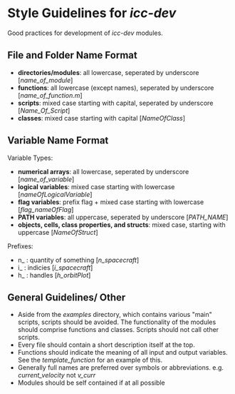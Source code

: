 # Style Guidelines for *icc-dev*
Good practices for development of *icc-dev* modules. 
 
## File and Folder Name Format
- __directories/modules__: all lowercase, seperated by underscore [*name_of_module*]
- __functions__: all lowercase (except names), seperated by underscore [*name_of_function.m*]
- __scripts__: mixed case starting with capital, seperated by underscore [*Name_Of_Script*] 
- __classes__: mixed case starting with capital [*NameOfClass*]

## Variable Name Format 
Variable Types:
- __numerical arrays__: all lowercase, seperated by underscore [*name_of_variable*]
- __logical variables__: mixed case starting with lowercase [*nameOfLogicalVariable*]
- __flag variables__: prefix flag + mixed case starting with lowercase [*flag_nameOfFlag*]
- __PATH variables__: all uppercase, seperated by underscore [*PATH_NAME*]
- __objects, cells, class properties, and structs__: mixed case, starting with uppercase [*NameOfStruct*]

Prefixes: 
- n_  : quantity of something  [*n_spacecraft*]
- i_ : indicies [*i_spacecraft*]
- h_ : handles [*h_orbitPlot*]

## General Guidelines/ Other 
- Aside from the *examples* directory, which contains various "main" scripts, scripts should be avoided. The functionality of the modules should comprise functions and classes. Scripts should not call other scripts.
- Every file should contain a short description itself at the top.  
- Functions should indicate the meaning of all input and output variables. See the *template_function* for an example of this. 
- Generally full names are preferred over symbols or abbreviations. e.g. *current_velocity* not *v_curr*
- Modules should be self contained if at all possible 
